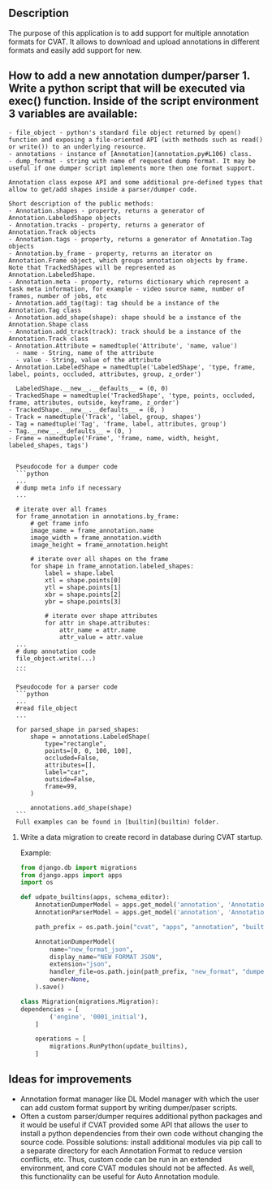 ## Description
The purpose of this application is to add support for multiple annotation formats for CVAT.
It allows to download and upload annotations in different formats and easily add support for new.

## How to add a new annotation dumper/parser 1. Write a python script that will be executed via exec() function. Inside of the script environment 3 variables are available:
    - file_object - python's standard file object returned by open() function and exposing a file-oriented API (with methods such as read() or write()) to an underlying resource.
    - annotations - instance of [Annotation](annotation.py#L106) class.
    - dump_format - string with name of requested dump format. It may be useful if one dumper script implements more then one format support.

    Annotation class expose API and some additional pre-defined types that allow to get/add shapes inside a parser/dumper code.

    Short description of the public methods:
    - Annotation.shapes - property, returns a generator of Annotation.LabeledShape objects
    - Annotation.tracks - property, returns a generator of Annotation.Track objects
    - Annotation.tags - property, returns a generator of Annotation.Tag objects
    - Annotation.by_frame - property, returns an iterator on Annotation.Frame object, which groups annotation objects by frame. Note that TrackedShapes will be represented as Annotation.LabeledShape.
    - Annotation.meta - property, returns dictionary which represent a task meta information, for example - video source name, number of frames, number of jobs, etc
    - Annotation.add_tag(tag): tag should be a instance of the Annotation.Tag class
    - Annotation.add_shape(shape): shape should be a instance of the Annotation.Shape class
    - Annotation.add_track(track): track should be a instance of the Annotation.Track class
    - Annotation.Attribute = namedtuple('Attribute', 'name, value')
      - name - String, name of the attribute
      - value - String, value of the attribute
    - Annotation.LabeledShape = namedtuple('LabeledShape', 'type, frame, label, points, occluded, attributes, group, z_order')

      LabeledShape.__new__.__defaults__ = (0, 0)
    - TrackedShape = namedtuple('TrackedShape', 'type, points, occluded, frame, attributes, outside, keyframe, z_order')
    - TrackedShape.__new__.__defaults__ = (0, )
    - Track = namedtuple('Track', 'label, group, shapes')
    - Tag = namedtuple('Tag', 'frame, label, attributes, group')
    - Tag.__new__.__defaults__ = (0, )
    - Frame = namedtuple('Frame', 'frame, name, width, height, labeled_shapes, tags')


      Pseudocode for a dumper code
      ```python
      ...
      # dump meta info if necessary
      ...

      # iterate over all frames
      for frame_annotation in annotations.by_frame:
          # get frame info
          image_name = frame_annotation.name
          image_width = frame_annotation.width
          image_height = frame_annotation.height

          # iterate over all shapes on the frame
          for shape in frame_annotation.labeled_shapes:
              label = shape.label
              xtl = shape.points[0]
              ytl = shape.points[1]
              xbr = shape.points[2]
              ybr = shape.points[3]

              # iterate over shape attributes
              for attr in shape.attributes:
                  attr_name = attr.name
                  attr_value = attr.value
      ...
      # dump annotation code
      file_object.write(...)
      ...
      ```

      Pseudocode for a parser code
      ```python
      ...
      #read file_object
      ...

      for parsed_shape in parsed_shapes:
          shape = annotations.LabeledShape(
              type="rectangle",
              points=[0, 0, 100, 100],
              occluded=False,
              attributes=[],
              label="car",
              outside=False,
              frame=99,
          )

          annotations.add_shape(shape)
      ```
      Full examples can be found in [builtin](builtin) folder.

1. Write a data migration to create record in database during CVAT startup.

    Example:
    ```python
    from django.db import migrations
    from django.apps import apps
    import os

    def udpate_builtins(apps, schema_editor):
        AnnotationDumperModel = apps.get_model('annotation', 'AnnotationDumper')
        AnnotationParserModel = apps.get_model('annotation', 'AnnotationParser')

        path_prefix = os.path.join("cvat", "apps", "annotation", "builtin")

        AnnotationDumperModel(
            name="new_format_json",
            display_name="NEW FORMAT JSON",
            extension="json",
            handler_file=os.path.join(path_prefix, "new_format", "dumper.py"),
            owner=None,
        ).save()

    class Migration(migrations.Migration):
    dependencies = [
            ('engine', '0001_initial'),
        ]

        operations = [
            migrations.RunPython(update_builtins),
        ]

    ```

## Ideas for improvements
- Annotation format manager like DL Model manager with which the user can add custom format support by
writing dumper/paser scripts.
- Often a custom parser/dumper requires additional python packages and it would be useful if CVAT provided some API
that allows the user to install a python dependencies from their own code without changing the source code.
Possible solutions: install additional modules via pip call to a separate directory for each Annotation Format
to reduce version conflicts, etc. Thus, custom code can be run in an extended environment, and core CVAT modules
should not be affected. As well, this functionality can be useful for Auto Annotation module.
